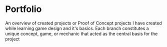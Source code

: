 # Portfolio
An overview of created projects or Proof of Concept projects I have created while learning game design and it's basics. Each branch constitutes a unique concept, game, or mechanic that acted as the central basis for the project
